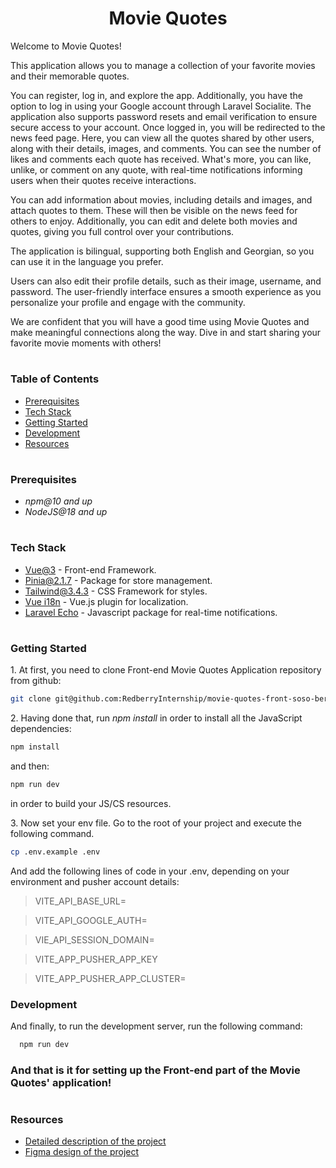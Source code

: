 <div>
	<h1 align="center">Movie Quotes</h1>
</div>

Welcome to Movie Quotes!

This application allows you to manage a collection of your favorite movies and their memorable quotes.

You can register, log in, and explore the app. Additionally, you have the option to log in using your Google account through Laravel Socialite. The application also supports password resets and email verification to ensure secure access to your account. Once logged in, you will be redirected to the news feed page. Here, you can view all the quotes shared by other users, along with their details, images, and comments. You can see the number of likes and comments each quote has received. What's more, you can like, unlike, or comment on any quote, with real-time notifications informing users when their quotes receive interactions.

You can add information about movies, including details and images, and attach quotes to them. These will then be visible on the news feed for others to enjoy. Additionally, you can edit and delete both movies and quotes, giving you full control over your contributions.

The application is bilingual, supporting both English and Georgian, so you can use it in the language you prefer.

Users can also edit their profile details, such as their image, username, and password. The user-friendly interface ensures a smooth experience as you personalize your profile and engage with the community.

We are confident that you will have a good time using Movie Quotes and make meaningful connections along the way. Dive in and start sharing your favorite movie moments with others!

#

### Table of Contents

- [Prerequisites](#prerequisites)
- [Tech Stack](#tech-stack)
- [Getting Started](#getting-started)
- [Development](#development)
- [Resources](#resources)

#

### Prerequisites

- _npm@10 and up_
- _NodeJS@18 and up_

#

### Tech Stack

- [Vue@3](https://vuejs.org/) - Front-end Framework.
- [Pinia@2.1.7](https://pinia.vuejs.org/) - Package for store management.
- [Tailwind@3.4.3](https://tailwindcss.com/) - CSS Framework for styles.
- [Vue i18n](https://vue-i18n.intlify.dev/) - Vue.js plugin for localization.
- [Laravel Echo](https://laravel.com/docs/10.x/broadcasting#client-side-installation) - Javascript package for real-time notifications.

#

### Getting Started

1\. At first, you need to clone Front-end Movie Quotes Application repository from github:

```sh
git clone git@github.com:RedberryInternship/movie-quotes-front-soso-beriashvili.git
```

2\. Having done that, run _npm install_ in order to install all the JavaScript dependencies:

```sh
npm install
```

and then:

```sh
npm run dev
```

in order to build your JS/CS resources.

3\. Now set your env file. Go to the root of your project and execute the following command.

```sh
cp .env.example .env
```

And add the following lines of code in your .env, depending on your environment and pusher account details:

> VITE_API_BASE_URL=

> VITE_API_GOOGLE_AUTH=

> VIE_API_SESSION_DOMAIN=

> VITE_APP_PUSHER_APP_KEY

> VITE_APP_PUSHER_APP_CLUSTER=

### Development

And finally, to run the development server, run the following command:

```sh
  npm run dev
```

### And that is it for setting up the Front-end part of the Movie Quotes' application!

#

### Resources

- [Detailed description of the project](https://redberry.gitbook.io/assignment-v-movie-quotes-upgraded/platpormis-gverdebi/pilmebi/pilmebis-sia)
- [Figma design of the project](https://www.figma.com/file/5uMXCg3itJwpzh9cVIK3hA/Movie-Quotes-Bootcamp-assignment?node-id=0%3A1)

